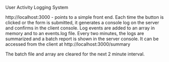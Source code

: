 User Activity Logging System

http://localhost:3000 - points to a simple front end. Each time the button is clicked or the form is submitted, it generates a console log on the server and confirms in the client console. Log events are added to an array in memory and to an events.log file. 
Every two minutes, the logs are summarized and a batch report is shown in the server console. It can be accessed from the client at http://localhost:3000/summary

The batch file and array are cleared for the next 2 minute interval.

